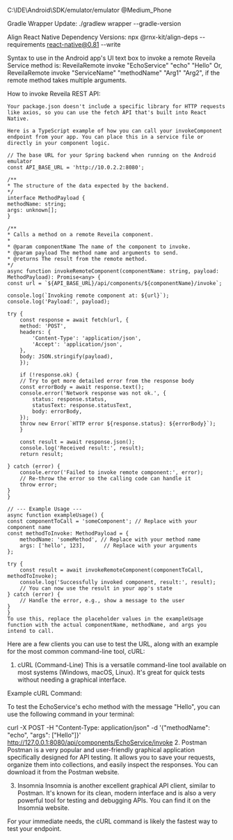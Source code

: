 C:\IDE\Android\SDK/emulator/emulator @Medium_Phone

Gradle Wrapper Update:
    ./gradlew wrapper --gradle-version <your-desired-version>

Align React Native Dependency Versions:
    npx @rnx-kit/align-deps --requirements react-native@0.81 --write


Syntax to use in the Android app's UI text box to invoke a remote Reveila Service method is:
    ReveilaRemote invoke "EchoService" "echo" "Hello"
    Or, ReveilaRemote invoke "ServiceName" "methodName" "Arg1" "Arg2", if the remote method takes multiple arguments.

How to invoke Reveila REST API:

    Your package.json doesn't include a specific library for HTTP requests like axios, so you can use the fetch API that's built into React Native.

    Here is a TypeScript example of how you can call your invokeComponent endpoint from your app. You can place this in a service file or directly in your component logic.

    // The base URL for your Spring backend when running on the Android emulator
    const API_BASE_URL = 'http://10.0.2.2:8080';

    /**
    * The structure of the data expected by the backend.
    */
    interface MethodPayload {
    methodName: string;
    args: unknown[];
    }

    /**
    * Calls a method on a remote Reveila component.
    *
    * @param componentName The name of the component to invoke.
    * @param payload The method name and arguments to send.
    * @returns The result from the remote method.
    */
    async function invokeRemoteComponent(componentName: string, payload: MethodPayload): Promise<any> {
    const url = `${API_BASE_URL}/api/components/${componentName}/invoke`;

    console.log(`Invoking remote component at: ${url}`);
    console.log('Payload:', payload);

    try {
        const response = await fetch(url, {
        method: 'POST',
        headers: {
            'Content-Type': 'application/json',
            'Accept': 'application/json',
        },
        body: JSON.stringify(payload),
        });

        if (!response.ok) {
        // Try to get more detailed error from the response body
        const errorBody = await response.text();
        console.error('Network response was not ok.', {
            status: response.status,
            statusText: response.statusText,
            body: errorBody,
        });
        throw new Error(`HTTP error ${response.status}: ${errorBody}`);
        }

        const result = await response.json();
        console.log('Received result:', result);
        return result;

    } catch (error) {
        console.error('Failed to invoke remote component:', error);
        // Re-throw the error so the calling code can handle it
        throw error;
    }
    }

    // --- Example Usage ---
    async function exampleUsage() {
    const componentToCall = 'someComponent'; // Replace with your component name
    const methodToInvoke: MethodPayload = {
        methodName: 'someMethod', // Replace with your method name
        args: ['hello', 123],      // Replace with your arguments
    };

    try {
        const result = await invokeRemoteComponent(componentToCall, methodToInvoke);
        console.log('Successfully invoked component, result:', result);
        // You can now use the result in your app's state
    } catch (error) {
        // Handle the error, e.g., show a message to the user
    }
    }
    To use this, replace the placeholder values in the exampleUsage function with the actual componentName, methodName, and args you intend to call.


Here are a few clients you can use to test the URL, along with an example for the most common command-line tool, cURL:

1. cURL (Command-Line)
This is a versatile command-line tool available on most systems (Windows, macOS, Linux). It's great for quick tests without needing a graphical interface.

Example cURL Command:

To test the EchoService's echo method with the message "Hello", you can use the following command in your terminal:

curl -X POST -H "Content-Type: application/json" -d '{"methodName": "echo", "args": ["Hello"]}' http://127.0.0.1:8080/api/components/EchoService/invoke
2. Postman
Postman is a very popular and user-friendly graphical application specifically designed for API testing. It allows you to save your requests, organize them into collections, and easily inspect the responses. You can download it from the Postman website.

3. Insomnia
Insomnia is another excellent graphical API client, similar to Postman. It's known for its clean, modern interface and is also a very powerful tool for testing and debugging APIs. You can find it on the Insomnia website.

For your immediate needs, the cURL command is likely the fastest way to test your endpoint.